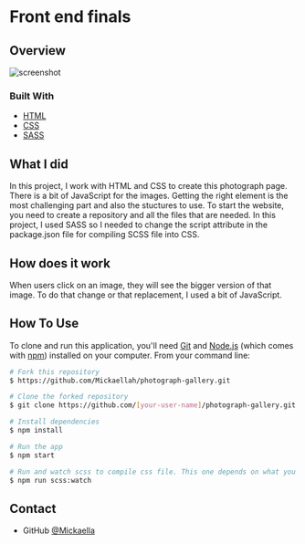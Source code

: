 # Front end finals

## Overview

![screenshot](./front_end_finals.jpg)

### Built With

-   [HTML](https://html.com/)
-   [CSS](https://w3.org/Style/CSS/Overview.en.html)
-   [SASS](https://sass-lang.com/)

## What I did

In this project, I work with HTML and CSS to create this photograph page. There is a bit of JavaScript for the images. Getting the right element is the most challenging part and also the stuctures to use. To start the website, you need to create a repository and all the files that are needed. In this project, I used SASS so I needed to change the script attribute in the package.json file for compiling SCSS file into CSS.

## How does it work

When users click on an image, they will see the bigger version of that image. To do that change or that replacement, I used a bit of JavaScript.

## How To Use

<!-- Example: -->

To clone and run this application, you'll need [Git](https://git-scm.com) and [Node.js](https://nodejs.org/en/download/) (which comes with [npm](http://npmjs.com)) installed on your computer. From your command line:

```bash
# Fork this repository
$ https://github.com/Mickaellah/photograph-gallery.git

# Clone the forked repository
$ git clone https://github.com/[your-user-name]/photograph-gallery.git

# Install dependencies
$ npm install

# Run the app
$ npm start

# Run and watch scss to compile css file. This one depends on what you used in your script attribute in the package.json file.
$ npm run scss:watch
```

## Contact

-   GitHub [@Mickaella](https://github.com/Mickaellah/front-end-finals)

